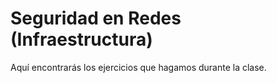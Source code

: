# Seguridad en Redes (Infraestructura)

Aquí encontrarás los ejercicios que hagamos durante la clase.

